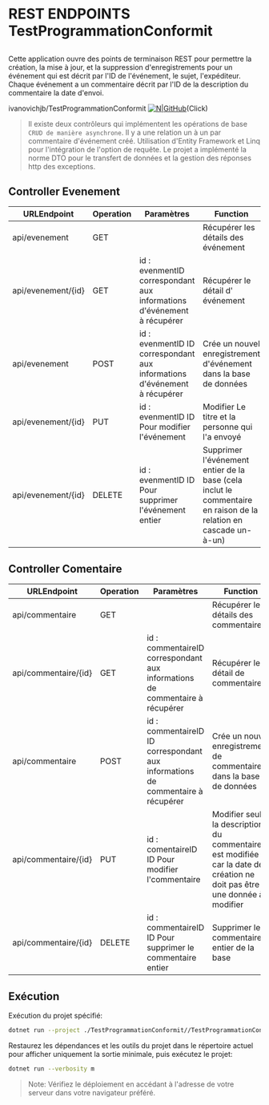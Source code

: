 # REST ENDPOINTS TestProgrammationConformit
## 
Cette application ouvre des points de terminaison REST pour permettre la création, la mise à jour, et la suppression d'enregistrements pour un événement qui est décrit par l'ID de l'événement, le sujet, l'expéditeur. Chaque événement a un commentaire décrit par l'ID de la description du commentaire la date d'envoi. 

ivanovichjb/TestProgrammationConformit
[![N|GitHub](https://encrypted-tbn0.gstatic.com/images?q=tbn:ANd9GcS5FtWop0sp2E8gDQCzBHRoESzIvLJHLo5VF9RlhHk&usqp=CAU)](https://github.com/ivanovichjb/TestProgrammationConformit)(Click)

> Il existe deux contrôleurs qui implémentent les opérations de base `CRUD de manière asynchrone`. Il y a une relation un à un par commentaire d'événement créé. Utilisation d'Entity Framework et Linq pour l'intégration de l'option de requête. Le projet a implémenté la norme DTO pour le transfert de données et la gestion des réponses http des exceptions.


## Controller Evenement

| URLEndpoint | Operation | Paramètres | Function | Retour
| ------ | ------ | ------ | ------ | ------ |
| api/evenement | GET | | Récupérer les détails des événement | JSON objet de réponse |
| api/evenement/{id} | GET | id : evenmentID correspondant aux informations d'événement à récupérer| Récupérer le détail d' événement |  JSON objet de réponse |
| api/evenement | POST | id : evenmentID ID correspondant aux informations d'événement à récupérer| Crée un nouvel enregistrement d'événement dans la base de données | Response Created|
| api/evenement/{id} | PUT | id : evenmentID ID Pour modifier l'événement | Modifier Le titre et la personne qui l'a envoyé | Response No Content
| api/evenement/{id} | DELETE | id : evenmentID ID Pour supprimer l'événement entier | Supprimer l'événement entier de la base (cela inclut le commentaire en raison de la relation en cascade un-à-un) | Response No Content

## Controller Comentaire

| URLEndpoint | Operation | Paramètres | Function | Retour
| ------ | ------ | ------ | ------ | ------ |
| api/commentaire | GET | | Récupérer les détails des commentaire | JSON objet de réponse |
| api/commentaire/{id} | GET | id : commentaireID correspondant aux informations de commentaire à récupérer| Récupérer le détail de commentaire |  JSON objet de réponse |
| api/commentaire | POST | id : commentaireID ID correspondant aux informations de commentaire à récupérer| Crée un nouvel enregistrement de commentaire dans la base de données | Response Created|
| api/commentaire/{id} | PUT | id : comentaireID ID Pour modifier l'commentaire | Modifier seule la description du commentaire est modifiée car la date de création ne doit pas être une donnée à modifier | Response No Content
| api/commentaire/{id} | DELETE | id : commentaireID ID Pour supprimer le commentaire entier | Supprimer le commentaire entier de la base | Response No Content

## Exécution
Exécution du projet spécifié:
```sh
dotnet run --project ./TestProgrammationConformit//TestProgrammationConformit.csproj
```
Restaurez les dépendances et les outils du projet dans le répertoire actuel pour afficher uniquement la sortie minimale, puis exécutez le projet:
```sh
dotnet run --verbosity m
```

> Note: Vérifiez le déploiement en accédant à l'adresse de votre serveur dans
votre navigateur préféré.

